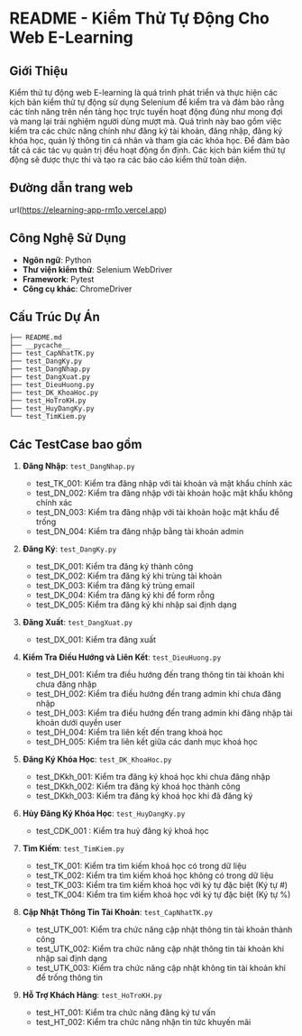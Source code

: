 # README - Kiểm Thử Tự Động Cho Web E-Learning

## Giới Thiệu
Kiểm thử tự động web E-learning là quá trình phát triển và thực hiện các kịch bản kiểm thử tự 
động sử dụng Selenium để kiểm tra và đảm bảo rằng các tính năng trên nền tảng học trực tuyến 
hoạt động đúng như mong đợi và mang lại trải nghiệm người dùng mượt mà. Quá trình này bao 
gồm việc kiểm tra các chức năng chính như đăng ký tài khoản, đăng nhập, đăng ký khóa học, quản 
lý thông tin cá nhân và tham gia các khóa học. Để đảm bảo tất cả các tác vụ quản trị đều hoạt 
động ổn định. Các kịch bản kiểm thử tự động sẽ được thực thi và tạo ra các báo cáo kiểm thử toàn 
diện. 

## Đường dẫn trang web

url(https://elearning-app-rm1o.vercel.app)

## Công Nghệ Sử Dụng
- **Ngôn ngữ**: Python
- **Thư viện kiểm thử**: Selenium WebDriver
- **Framework**: Pytest
- **Công cụ khác**: ChromeDriver

## Cấu Trúc Dự Án
```plaintext
├── README.md
├── __pycache__
├── test_CapNhatTK.py
├── test_DangKy.py
├── test_DangNhap.py
├── test_DangXuat.py
├── test_DieuHuong.py
├── test_DK_KhoaHoc.py
├── test_HoTroKH.py
├── test_HuyDangKy.py
└── test_TimKiem.py
```

## Các TestCase bao gồm

1. **Đăng Nhập**: `test_DangNhap.py`
   - test_TK_001: Kiểm tra đăng nhập với tài khoản và mật khẩu chính xác
   - test_DN_002: Kiểm tra đăng nhập với tài khoản hoặc mật khẩu không chính xác
   - test_DN_003: Kiểm tra đăng nhập với tài khoản hoặc mật khẩu để trống
   - test_DN_004: Kiểm tra đăng nhập bằng tài khoản admin
   
2. **Đăng Ký**: `test_DangKy.py`
   - test_DK_001: Kiểm tra đăng ký thành công 
   - test_DK_002: Kiểm tra đăng ký khi trùng tài khoản 
   - test_DK_003: Kiểm tra đăng ký trùng email 
   - test_DK_004: Kiểm tra đăng ký khi để form rỗng
   - test_DK_005: Kiểm tra đăng ký khi nhập sai định dạng 

3. **Đăng Xuất**: `test_DangXuat.py`
   - test_DX_001: Kiểm tra đăng xuất 

4. **Kiểm Tra Điều Hướng và Liên Kết**: `test_DieuHuong.py`
   - test_DH_001: Kiểm tra điều hướng đến trang thông tin tài khoản khi chưa đăng nhập 
   - test_DH_002: Kiểm tra điều hướng đến trang admin khi chưa đăng nhập 
   - test_DH_003: Kiểm tra điều hướng đến trang admin khi đăng nhập tài khoản dưới quyền user 
   - test_DH_004: Kiểm tra liên kết đến trang khoá học
   - test_DH_005: Kiểm tra liên kết giữa các danh mục khoá học 

5. **Đăng Ký Khóa Học**: `test_DK_KhoaHoc.py`
   - test_DKkh_001: Kiểm tra đăng ký khoá học khi chưa đăng nhập
   - test_DKkh_002: Kiểm tra đăng ký khoá học thành công
   - test_DKkh_003: Kiểm tra đăng ký khoá học khi đã đăng ký 

6. **Hủy Đăng Ký Khóa Học**: `test_HuyDangKy.py`
   - test_CDK_001 : Kiểm tra huỷ đăng ký khoá học 

7. **Tìm Kiếm**: `test_TimKiem.py`
   - test_TK_001: Kiểm tra tìm kiếm khoá học có trong dữ liệu 
   - test_TK_002: Kiểm tra tìm kiếm khoá học không có trong dữ liệu
   - test_TK_003: Kiểm tra tìm kiếm khoá học với ký tự đặc biệt (Ký tự #) 
   - test_TK_004: Kiểm tra tìm kiếm khoá học với ký tự đặc biệt (Ký tự %) 

8. **Cập Nhật Thông Tin Tài Khoản**: `test_CapNhatTK.py`
   - test_UTK_001: Kiểm tra chức năng cập nhật thông tin tài khoản thành công
   - test_UTK_002: Kiểm tra chức năng cập nhật thông tin tài khoản khi nhập sai định dạng  
   - test_UTK_003: Kiểm tra chức năng cập nhật không tin tài khoản khi để trống thông tin 

9. **Hỗ Trợ Khách Hàng**: `test_HoTroKH.py`
   - test_HT_001: Kiểm tra chức năng đăng ký tư vấn 
   - test_HT_002: Kiểm tra chức năng nhận tin tức khuyến mãi   
